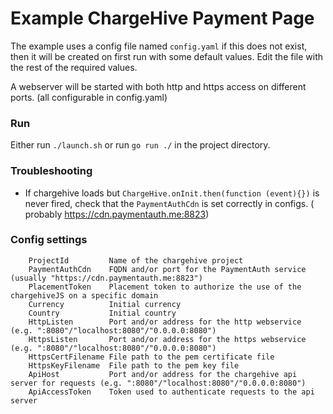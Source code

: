 # Example ChargeHive Payment Page

The example uses a config file named `config.yaml` if this does not exist, then it will be created on first run with some default values. Edit the file with the
rest of the required values.

A webserver will be started with both http and https access on different ports. (all configurable in config.yaml)

### Run

Either run `./launch.sh` or run `go run ./` in the project directory.

### Troubleshooting

- If chargehive loads but `ChargeHive.onInit.then(function (event){})` is never fired, check that the `PaymentAuthCdn` is set correctly in configs. (
  probably https://cdn.paymentauth.me:8823)

### Config settings

```
	ProjectId         Name of the chargehive project
	PaymentAuthCdn    FQDN and/or port for the PaymentAuth service (usually "https://cdn.paymentauth.me:8823")
	PlacementToken    Placement token to authorize the use of the chargehiveJS on a specific domain
	Currency          Initial currency
	Country           Initial country
	HttpListen        Port and/or address for the http webservice  (e.g. ":8080"/"localhost:8080"/"0.0.0.0:8080")
	HttpsListen       Port and/or address for the https webservice (e.g. ":8080"/"localhost:8080"/"0.0.0.0:8080")
	HttpsCertFilename File path to the pem certificate file
	HttpsKeyFilename  File path to the pem key file
	ApiHost           Port and/or address for the chargehive api server for requests (e.g. ":8080"/"localhost:8080"/"0.0.0.0:8080")
	ApiAccessToken    Token used to authenticate requests to the api server
```
